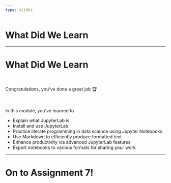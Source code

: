 ```yaml
---
type: slides
---
```


# What Did We Learn

---

# What Did We Learn

<br>

Congratulations, you've done a great job 🏆

<br>

In this module, you've learned to

- Explain what JupyterLab is
- Install and use JupyterLab
- Practice literate programming in data science using Jupyter Notebooks
- Use Markdown to efficiently produce formatted text
- Enhance productivity via advanced JupyterLab features
- Export notebooks to various formats for sharing your work

---

# On to Assignment 7!
